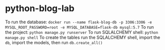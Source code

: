 # python-blog-lab

To run the database: `docker run --name flask-blog-db -p 3306:3306 -e MYSQL_ROOT_PASSWORD=root -e MYSQL_DATABASE=flask-db mysql:5.7`
To run the project: `python manage.py runserver`
To run SQLALCHEMY shell: `python manage.py shell`
To create the tables run the SQLALCHEMY shell, import the `db`, import the models, then run `db.create_all()`